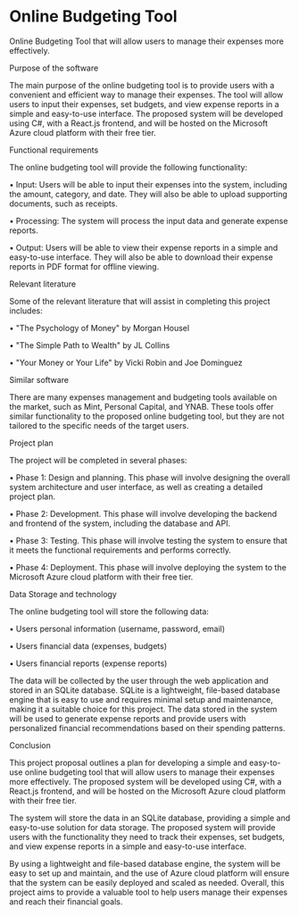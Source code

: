 # Online Budgeting Tool
Online Budgeting Tool that will allow users to manage their expenses more effectively.

Purpose of the software

  The main purpose of the online budgeting tool is to provide users with a convenient and efficient way to manage their expenses. The tool will allow users to input their expenses, set budgets, and view expense reports in a simple and easy-to-use interface. The proposed system will be developed using C#, with a React.js frontend, and will be hosted on the Microsoft Azure cloud platform with their free tier.

Functional requirements

The online budgeting tool will provide the following functionality:

  •	Input: Users will be able to input their expenses into the system, including the amount, category, and date. They will also be able to upload supporting documents, such as receipts.

  •	Processing: The system will process the input data and generate expense reports.

  •	Output: Users will be able to view their expense reports in a simple and easy-to-use interface. They will also be able to download their expense reports in PDF format for offline viewing.

Relevant literature

Some of the relevant literature that will assist in completing this project includes:

  •	"The Psychology of Money" by Morgan Housel

  •	"The Simple Path to Wealth" by JL Collins

  •	"Your Money or Your Life" by Vicki Robin and Joe Dominguez

Similar software 

  There are many expenses management and budgeting tools available on the market, such as Mint, Personal Capital, and YNAB. These tools offer similar functionality to the proposed online budgeting tool, but they are not tailored to the specific needs of the target users.

Project plan

The project will be completed in several phases:

  •	Phase 1: Design and planning. This phase will involve designing the overall system architecture and user interface, as well as creating a detailed project plan.

  •	Phase 2: Development. This phase will involve developing the backend and frontend of the system, including the database and API.

  •	Phase 3: Testing. This phase will involve testing the system to ensure that it meets the functional requirements and performs correctly.

  •	Phase 4: Deployment. This phase will involve deploying the system to the Microsoft Azure cloud platform with their free tier.

Data Storage and technology

The online budgeting tool will store the following data:

  •	Users personal information (username, password, email)

  •	Users financial data (expenses, budgets)

  •	Users financial reports (expense reports)

The data will be collected by the user through the web application and stored in an SQLite database. SQLite is a lightweight, file-based database engine that is easy to use and requires minimal setup and maintenance, making it a suitable choice for this project.
The data stored in the system will be used to generate expense reports and provide users with personalized financial recommendations based on their spending patterns.

Conclusion

  This project proposal outlines a plan for developing a simple and easy-to-use online budgeting tool that will allow users to manage their expenses more effectively. The proposed system will be developed using C#, with a React.js frontend, and will be hosted on the Microsoft Azure cloud platform with their free tier.

  The system will store the data in an SQLite database, providing a simple and easy-to-use solution for data storage. The proposed system will provide users with the functionality they need to track their expenses, set budgets, and view expense reports in a simple and easy-to-use interface. 

  By using a lightweight and file-based database engine, the system will be easy to set up and maintain, and the use of Azure cloud platform will ensure that the system can be easily deployed and scaled as needed. Overall, this project aims to provide a valuable tool to help users manage their expenses and reach their financial goals.
